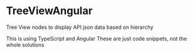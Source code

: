# TreeViewAngular
Tree View nodes to display API json data based on hierarchy

This is using TypeScript and Angular
These are just code snippets, not the whole solutions


